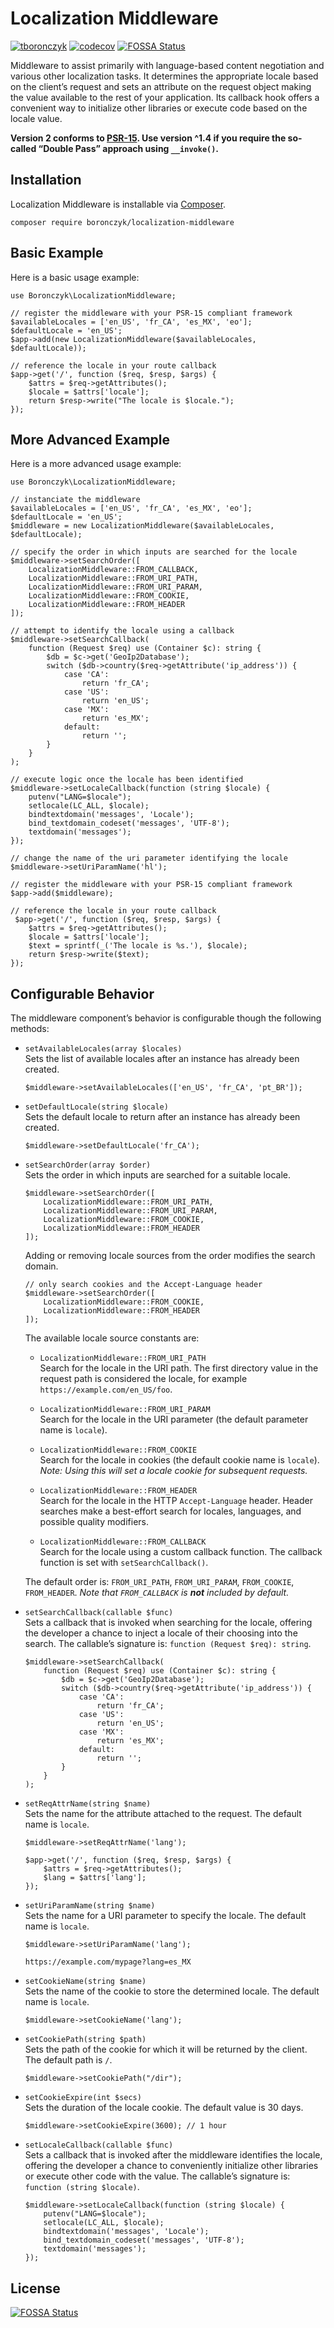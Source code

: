 # Localization Middleware

[![tboronczyk](https://circleci.com/gh/tboronczyk/localization-middleware.svg?style=shield)](https://circleci.com/gh/tboronczyk/localization-middleware)
[![codecov](https://codecov.io/gh/tboronczyk/localization-middleware/branch/master/graph/badge.svg)](https://codecov.io/gh/tboronczyk/localization-middleware)
[![FOSSA Status](https://app.fossa.io/api/projects/git%2Bhttps%3A%2F%2Fgithub.com%2Ftboronczyk%2Flocalization-middleware.svg?type=shield)](https://app.fossa.io/projects/git%2Bhttps%3A%2F%2Fgithub.com%2Ftboronczyk%2Flocalization-middleware?ref=badge_shield)

Middleware to assist primarily with language-based content negotiation and 
various other localization tasks. It determines the appropriate locale based
on the client’s request and sets an attribute on the request object making the
value available to the rest of your application. Its callback hook offers a
convenient way to initialize other libraries or execute code based on the
locale value.

**Version 2 conforms to [PSR-15](https://www.php-fig.org/psr/psr-15/). Use
version ^1.4 if you require the so-called “Double Pass” approach using
`__invoke()`.**

## Installation

Localization Middleware is installable via [Composer](https://getcomposer.org).

    composer require boronczyk/localization-middleware

## Basic Example

Here is a basic usage example:

    use Boronczyk\LocalizationMiddleware;

    // register the middleware with your PSR-15 compliant framework
    $availableLocales = ['en_US', 'fr_CA', 'es_MX', 'eo'];
    $defaultLocale = 'en_US';
    $app->add(new LocalizationMiddleware($availableLocales, $defaultLocale));

    // reference the locale in your route callback
    $app->get('/', function ($req, $resp, $args) {
        $attrs = $req->getAttributes();
        $locale = $attrs['locale'];
        return $resp->write("The locale is $locale.");
    });

## More Advanced Example

Here is a more advanced usage example:

    use Boronczyk\LocalizationMiddleware;

    // instanciate the middleware
    $availableLocales = ['en_US', 'fr_CA', 'es_MX', 'eo'];
    $defaultLocale = 'en_US';
    $middleware = new LocalizationMiddleware($availableLocales, $defaultLocale);

    // specify the order in which inputs are searched for the locale
    $middleware->setSearchOrder([
        LocalizationMiddleware::FROM_CALLBACK,
        LocalizationMiddleware::FROM_URI_PATH,
        LocalizationMiddleware::FROM_URI_PARAM,
        LocalizationMiddleware::FROM_COOKIE,
        LocalizationMiddleware::FROM_HEADER
    ]);

    // attempt to identify the locale using a callback
    $middleware->setSearchCallback(
        function (Request $req) use (Container $c): string {
            $db = $c->get('GeoIp2Database');
            switch ($db->country($req->getAttribute('ip_address')) {
                case 'CA':
                    return 'fr_CA';
                case 'US':
                    return 'en_US';
                case 'MX':
                    return 'es_MX';
                default:
                    return '';
            }
        }
    );

    // execute logic once the locale has been identified
    $middleware->setLocaleCallback(function (string $locale) {
        putenv("LANG=$locale");
        setlocale(LC_ALL, $locale);
        bindtextdomain('messages', 'Locale');
        bind_textdomain_codeset('messages', 'UTF-8');
        textdomain('messages');
    });

    // change the name of the uri parameter identifying the locale
    $middleware->setUriParamName('hl');

    // register the middleware with your PSR-15 compliant framework
    $app->add($middleware);

    // reference the locale in your route callback
     $app->get('/', function ($req, $resp, $args) {
        $attrs = $req->getAttributes();
        $locale = $attrs['locale'];
        $text = sprintf(_('The locale is %s.'), $locale);
        return $resp->write($text);
    });


## Configurable Behavior

The middleware component’s behavior is configurable though the following
methods:

  * `setAvailableLocales(array $locales)`  
    Sets the list of available locales after an instance has already been
    created.

        $middleware->setAvailableLocales(['en_US', 'fr_CA', 'pt_BR']);

  * `setDefaultLocale(string $locale)`  
    Sets the default locale to return after an instance has already been
    created.

        $middleware->setDefaultLocale('fr_CA');

  * `setSearchOrder(array $order)`  
    Sets the order in which inputs are searched for a suitable locale.

        $middleware->setSearchOrder([
            LocalizationMiddleware::FROM_URI_PATH,
            LocalizationMiddleware::FROM_URI_PARAM,
            LocalizationMiddleware::FROM_COOKIE,
            LocalizationMiddleware::FROM_HEADER
        ]);

    Adding or removing locale sources from the order modifies the search
    domain.

        // only search cookies and the Accept-Language header
        $middleware->setSearchOrder([
            LocalizationMiddleware::FROM_COOKIE,
            LocalizationMiddleware::FROM_HEADER
        ]);

    The available locale source constants are:

    * `LocalizationMiddleware::FROM_URI_PATH`  
      Search for the locale in the URI path. The first directory value in
      the request path is considered the locale, for example
      `https://example.com/en_US/foo`.

    * `LocalizationMiddleware::FROM_URI_PARAM`  
      Search for the locale in the URI parameter (the default parameter name
      is `locale`).

    * `LocalizationMiddleware::FROM_COOKIE`  
      Search for the locale in cookies (the default cookie name is `locale`).
      *Note: Using this will set a locale cookie for subsequent requests.*

    * `LocalizationMiddleware::FROM_HEADER`  
      Search for the locale in the HTTP `Accept-Language` header. Header
      searches make a best-effort search for locales, languages, and possible
      quality modifiers.

    * `LocalizationMiddleware::FROM_CALLBACK`  
      Search for the locale using a custom callback function. The callback
      function is set with `setSearchCallback()`.

    The default order is: `FROM_URI_PATH`, `FROM_URI_PARAM`, `FROM_COOKIE`,
    `FROM_HEADER`. *Note that `FROM_CALLBACK` is **not** included by default.*

  * `setSearchCallback(callable $func)`  
    Sets a callback that is invoked when searching for the locale, offering
    the developer a chance to inject a locale of their choosing into the
    search. The callable’s signature is: `function (Request $req): string`.

        $middleware->setSearchCallback(
            function (Request $req) use (Container $c): string {
                $db = $c->get('GeoIp2Database');
                switch ($db->country($req->getAttribute('ip_address')) {
                    case 'CA':
                        return 'fr_CA';
                    case 'US':
                        return 'en_US';
                    case 'MX':
                        return 'es_MX';
                    default:
                        return '';
                }
            }
        );

  * `setReqAttrName(string $name)`  
    Sets the name for the attribute attached to the request. The default name
    is `locale`.

        $middleware->setReqAttrName('lang');

        $app->get('/', function ($req, $resp, $args) {
            $attrs = $req->getAttributes();
            $lang = $attrs['lang'];
        });

  * `setUriParamName(string $name)`  
    Sets the name for a URI parameter to specify the locale. The default name
    is `locale`.

        $middleware->setUriParamName('lang');

        https://example.com/mypage?lang=es_MX

  * `setCookieName(string $name)`  
    Sets the name of the cookie to store the determined locale. The default
    name is `locale`.

        $middleware->setCookieName('lang');

  * `setCookiePath(string $path)`  
    Sets the path of the cookie for which it will be returned by the client.
    The default path is `/`.

        $middleware->setCookiePath("/dir");

  * `setCookieExpire(int $secs)`  
    Sets the duration of the locale cookie. The default value is 30 days.

        $middleware->setCookieExpire(3600); // 1 hour

  * `setLocaleCallback(callable $func)`  
    Sets a callback that is invoked after the middleware identifies the locale,
    offering the developer a chance to conveniently initialize other libraries
    or execute other code with the value. The callable’s signature is:
    `function (string $locale)`.

        $middleware->setLocaleCallback(function (string $locale) {
            putenv("LANG=$locale");
            setlocale(LC_ALL, $locale);
            bindtextdomain('messages', 'Locale');
            bind_textdomain_codeset('messages', 'UTF-8');
            textdomain('messages');
        });


## License
[![FOSSA Status](https://app.fossa.io/api/projects/git%2Bhttps%3A%2F%2Fgithub.com%2Ftboronczyk%2Flocalization-middleware.svg?type=large)](https://app.fossa.io/projects/git%2Bhttps%3A%2F%2Fgithub.com%2Ftboronczyk%2Flocalization-middleware?ref=badge_large)
